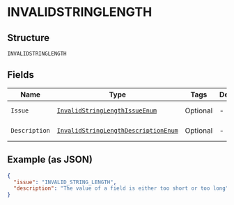 
# INVALIDSTRINGLENGTH

## Structure

`INVALIDSTRINGLENGTH`

## Fields

| Name | Type | Tags | Description | Getter | Setter |
|  --- | --- | --- | --- | --- | --- |
| `Issue` | [`InvalidStringLengthIssueEnum`](../../doc/models/invalid-string-length-issue-enum.md) | Optional | - | InvalidStringLengthIssueEnum getIssue() | setIssue(InvalidStringLengthIssueEnum issue) |
| `Description` | [`InvalidStringLengthDescriptionEnum`](../../doc/models/invalid-string-length-description-enum.md) | Optional | - | InvalidStringLengthDescriptionEnum getDescription() | setDescription(InvalidStringLengthDescriptionEnum description) |

## Example (as JSON)

```json
{
  "issue": "INVALID_STRING_LENGTH",
  "description": "The value of a field is either too short or too long"
}
```

